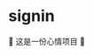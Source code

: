 # signin

🤣 这是一份心情项目 🤣

<!--
😁😂😃😄😆😅😉😊😋👍
👐🤣 👐

👐👐

Co-authored-by: biaov <biaov@qq.com>
Co-authored-by: biaov2017 <biao2017@qq.com>

git checkout -b feature/mood02

-->
